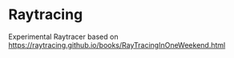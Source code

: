 # Raytracing
Experimental Raytracer based on https://raytracing.github.io/books/RayTracingInOneWeekend.html
